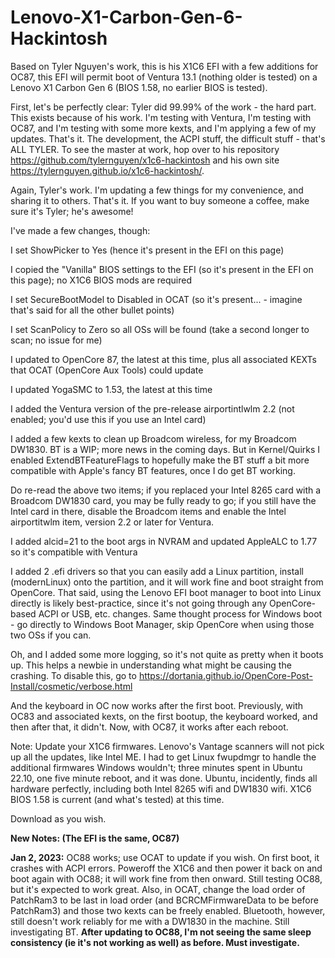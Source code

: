 # Lenovo-X1-Carbon-Gen-6-Hackintosh
Based on Tyler Nguyen's work, this is his X1C6 EFI with a few additions for OC87, this EFI will permit boot of Ventura 13.1 (nothing older is tested) on a Lenovo X1 Carbon Gen 6 (BIOS 1.58, no earlier BIOS is tested).

First, let's be perfectly clear:  Tyler did 99.99% of the work - the hard part.  This exists because of his work.  I'm testing with Ventura, I'm testing with OC87, and I'm testing with some more kexts, and I'm applying a few of my updates.  That's it.  The development, the ACPI stuff, the difficult stuff - that's ALL TYLER.  To see the master at work, hop over to his repository https://github.com/tylernguyen/x1c6-hackintosh and his own site https://tylernguyen.github.io/x1c6-hackintosh/.  

Again, Tyler's work.  I'm updating a few things for my convenience, and sharing it to others.  That's it.  If you want to buy someone a coffee, make sure it's Tyler; he's awesome! 

I've made a few changes, though: 

I set ShowPicker to Yes (hence it's present in the EFI on this page) 

I copied the "Vanilla" BIOS settings to the EFI (so it's present in the EFI on this page); no X1C6 BIOS mods are required

I set SecureBootModel to Disabled in OCAT (so it's present... - imagine that's said for all the other bullet points) 

I set ScanPolicy to Zero so all OSs will be found (take a second longer to scan; no issue for me) 

I updated to OpenCore 87, the latest at this time, plus all associated KEXTs that OCAT (OpenCore Aux Tools) could update

I updated YogaSMC to 1.53, the latest at this time

I added the Ventura version of the pre-release airportintlwlm 2.2 (not enabled; you'd use this if you use an Intel card) 

I added a few kexts to clean up Broadcom wireless, for my Broadcom DW1830.  BT is a WIP; more news in the coming days.  But in Kernel/Quirks I enabled ExtendBTFeatureFlags to hopefully make the BT stuff a bit more compatible with Apple's fancy BT features, once I do get BT working.

Do re-read the above two items; if you replaced your Intel 8265 card with a Broadcom DW1830 card, you may be fully ready to go; if you still have the Intel card in there, disable the Broadcom items and enable the Intel airportitwlm item, version 2.2 or later for Ventura.

I added alcid=21 to the boot args in NVRAM and updated AppleALC to 1.77 so it's compatible with Ventura

I added 2 .efi drivers so that you can easily add a Linux partition, install (modernLinux) onto the partition, and it will work fine and boot straight from OpenCore.  That said, using the Lenovo EFI boot manager to boot into Linux directly is likely best-practice, since it's not going through any OpenCore-based ACPI or USB, etc. changes.  Same thought process for Windows boot - go directly to Windows Boot Manager, skip OpenCore when using those two OSs if you can.

Oh, and I added some more logging, so it's not quite as pretty when it boots up.  This helps a newbie in understanding what might be causing the crashing.  To disable this, go to https://dortania.github.io/OpenCore-Post-Install/cosmetic/verbose.html

And the keyboard in OC now works after the first boot.  Previously, with OC83 and associated kexts, on the first bootup, the keyboard worked, and then after that, it didn't.  Now, with OC87, it works after each reboot. 

Note:  Update your X1C6 firmwares.  Lenovo's Vantage scanners will not pick up all the updates, like Intel ME.  I had to get Linux fwupdmgr to handle the additional firmwares Windows wouldn't; three minutes spent in Ubuntu 22.10, one five minute reboot, and it was done.  Ubuntu, incidently, finds all hardware perfectly, including both Intel 8265 wifi and DW1830 wifi.  X1C6 BIOS 1.58 is current (and what's tested) at this time.

Download as you wish.  

**New Notes:  (The EFI is the same, OC87)**

**Jan 2, 2023:**  OC88 works; use OCAT to update if you wish.  On first boot, it crashes with ACPI errors.  Poweroff the X1C6 and then power it back on and boot again with OC88; it will work fine from then onward.  Still testing OC88, but it's expected to work great.  Also, in OCAT, change the load order of PatchRam3 to be last in load order (and BCRCMFirmwareData to be before PatchRam3) and those two kexts can be freely enabled.  Bluetooth, however, still doesn't work reliably for me with a DW1830 in the machine.  Still investigating BT.  **After updating to OC88, I'm not seeing the same sleep consistency (ie it's not working as well) as before. Must investigate.**

